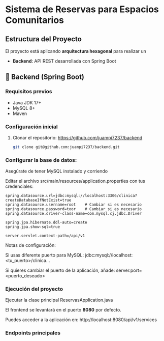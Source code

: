 # Sistema de Reservas para Espacios Comunitarios

## Estructura del Proyecto

El proyecto está aplicando **arquitectura hexagonal** para realizar un
- **Backend**: API REST desarrollada con Spring Boot 


## 🚀 Backend (Spring Boot)

### Requisitos previos
- Java JDK 17+
- MySQL 8+
- Maven

### Configuración inicial

1. Clonar el repositorio: https://github.com/juampi7237/backend
   ```bash
   git clone git@github.com:juampi7237/backend.git

### Configurar la base de datos:

Asegúrate de tener MySQL instalado y corriendo

Editar el archivo src/main/resources/application.properties con tus credenciales:

```code
spring.datasource.url=jdbc:mysql://localhost:3306/clinica?createDatabaseIfNotExist=true
spring.datasource.username=root    # Cambiar si es necesario
spring.datasource.password=toor    # Cambiar si es necesario
spring.datasource.driver-class-name=com.mysql.cj.jdbc.Driver

spring.jpa.hibernate.ddl-auto=create
spring.jpa.show-sql=true

server.servlet.context-path=/api/v1
```

Notas de configuración:

Si usas diferente puerto para MySQL: jdbc:mysql://localhost:<tu_puerto>/clinica...

Si quieres cambiar el puerto de la aplicación, añade: server.port=<puerto_deseado>

### Ejecución del proyecto
Ejecutar la clase principal ReservasApplication.java

El frontend se levantará en el puerto **8080** por defecto.

Puedes acceder a la aplicación en: http://localhost:8080/api/v1/services

### Endpoints principales
